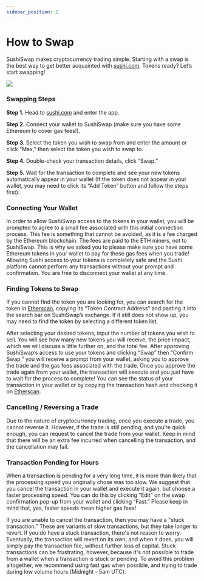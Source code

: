 ```yaml
---
sidebar_position: 2
---
```


# How to Swap

SushiSwap makes cryptocurrency trading simple. Starting with a swap is the best way to get better acquainted with [sushi.com](https://www.sushi.com/). Tokens ready? Let’s start swapping!

![](/img/tutimg/hts/hts1.png)

### Swapping Steps

**Step 1.** Head to [sushi.com](https://www.sushi.com/) and enter the app.

**Step 2.** Connect your wallet to SushiSwap (make sure you have some Ethereum to cover gas fees!).

**Step 3.** Select the token you wish to swap from and enter the amount or click "Max," then select the token you wish to swap to.

**Step 4.** Double-check your transaction details, click “Swap.”

**Step 5.** Wait for the transaction to complete and see your new tokens automatically appear in your wallet (If the token does not appear in your wallet, you may need to click its “Add Token” button and follow the steps first).

### Connecting Your Wallet

In order to allow SushiSwap access to the tokens in your wallet, you will be prompted to agree to a small fee associated with this initial connection process. This fee is something that cannot be avoided, as it is a fee charged by the Ethereum blockchain. The fees are paid to the ETH miners, not to SushiSwap. This is why we asked you to please make sure you have some Ethereum tokens in your wallet to pay for these gas fees when you trade! Allowing Sushi access to your tokens is completely safe and the Sushi platform cannot perform any transactions without your prompt and confirmation. You are free to disconnect your wallet at any time.

### Finding Tokens to Swap

If you cannot find the token you are looking for, you can search for the token in [Etherscan](https://etherscan.io/), copying its “Token Contract Address” and pasting it into the search bar on SushiSwap’s exchange. If it still does not show up, you may need to find the token by selecting a different token list.

After selecting your desired tokens, input the number of tokens you wish to sell. You will see how many new tokens you will receive, the price impact, which we will discuss a little further on, and the total fee. After approving SushiSwap’s access to use your tokens and clicking “Swap” then “Confirm Swap,” you will receive a prompt from your wallet, asking you to approve the trade and the gas fees associated with the trade. Once you approve the trade again from your wallet, the transaction will execute and you just have to wait for the process to complete! You can see the status of your transaction in your wallet or by copying the transaction hash and checking it on [Etherscan](https://etherscan.io/).

### Cancelling / Reversing a Trade

Due to the nature of cryptocurrency trading, once you execute a trade, you cannot reverse it. However, if the trade is still pending, and you’re quick enough, you can request to cancel the trade from your wallet. Keep in mind that there will be an extra fee incurred when cancelling the transaction, and the cancellation may fail.

### Transaction Pending for Hours

When a transaction is pending for a very long time, it is more than likely that the processing speed you originally chose was too slow. We suggest that you cancel the transaction in your wallet and execute it again, but choose a faster processing speed. You can do this by clicking “Edit” on the swap confirmation pop-up from your wallet and clicking “Fast.” Please keep in mind that, yes, faster speeds mean higher gas fees!

If you are unable to cancel the transaction, then you may have a "stuck transaction." These are variants of slow transactions, but they take longer to revert. If you do have a stuck transaction, there's not reason to worry. Eventually, the transaction will revert on its own, and when it does, you will simply pay the transaction fee, without further loss of capital. Stuck transactions can be frustrating, however, because it's not possible to trade from a wallet when a transaction is stuck or pending. To avoid this problem altogether, we recommend using fast gas when possible, and trying to trade during low volume hours (Midnight - 5am UTC).
